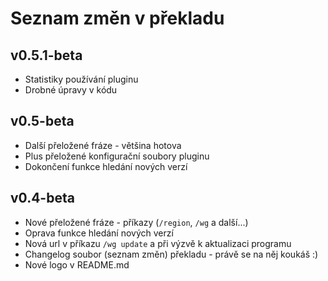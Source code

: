 # Seznam změn v překladu

## v0.5.1-beta
* Statistiky používání pluginu
* Drobné úpravy v kódu

## v0.5-beta
* Další přeložené fráze - většina hotova
* Plus přeložené konfigurační soubory pluginu 
* Dokončení funkce hledání nových verzí

## v0.4-beta
* Nové přeložené fráze - příkazy (`/region`, `/wg` a další...)
* Oprava funkce hledání nových verzí
* Nová url v příkazu `/wg update` a při výzvě k aktualizaci programu
* Changelog soubor (seznam změn) překladu - právě se na něj koukáš :)
* Nové logo v README.md